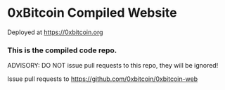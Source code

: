 # 0xBitcoin Compiled Website

Deployed at https://0xbitcoin.org


### This is the compiled code repo.



ADVISORY: DO NOT issue pull requests to this repo, they will be ignored!

Issue pull requests to https://github.com/0xbitcoin/0xbitcoin-web
